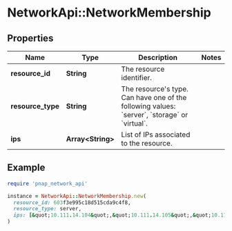 # NetworkApi::NetworkMembership

## Properties

| Name | Type | Description | Notes |
| ---- | ---- | ----------- | ----- |
| **resource_id** | **String** | The resource identifier. |  |
| **resource_type** | **String** | The resource&#39;s type. Can have one of the following values: &#x60;server&#x60;, &#x60;storage&#x60; or &#x60;virtual&#x60;. |  |
| **ips** | **Array&lt;String&gt;** | List of IPs associated to the resource. |  |

## Example

```ruby
require 'pnap_network_api'

instance = NetworkApi::NetworkMembership.new(
  resource_id: 603f3e995c18d515cda9c4f8,
  resource_type: server,
  ips: [&quot;10.111.14.104&quot;,&quot;10.111.14.105&quot;,&quot;10.111.14.106&quot;]
)
```

